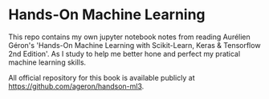 # Hands-On Machine Learning
This repo contains my own jupyter notebook notes from reading Aurélien Géron's 'Hands-On Machine Learning with Scikit-Learn, Keras & Tensorflow 2nd Edition'. As I study to help me better hone and perfect my pratical machine learning skills. 

All official repository for this book is available publicly at https://github.com/ageron/handson-ml3.
